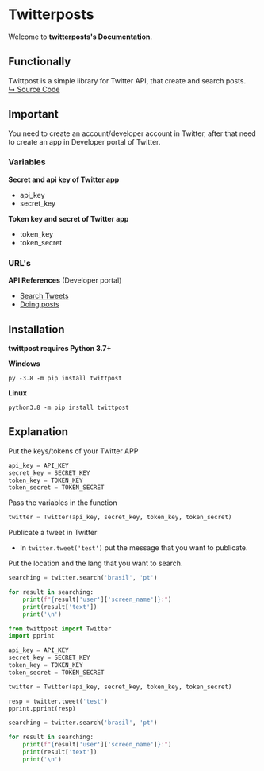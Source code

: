 # Twitterposts 
Welcome to **twitterposts's Documentation**. 

## Functionally
Twittpost is a simple library for Twitter API, that create and search posts.<br>
<a href="https://github.com/vLeeH/twittpost/blob/main/twittpost/TwitterConnection.py">↳ Source Code</a>

## Important
You need to create an account/developer account in Twitter, after that need to create an app in Developer portal of Twitter.

### Variables 
**Secret and api key of Twitter app**
- api_key 
- secret_key 

**Token key and secret of Twitter app**
- token_key 
- token_secret 

### URL's
**API References** (Developer portal)
- <a href="https://developer.twitter.com/en/docs/twitter-api/v1/tweets/search/api-reference/get-search-tweets">Search Tweets</a>
- <a href="https://developer.twitter.com/en/docs/twitter-api/v1/tweets/post-and-engage/api-reference/post-statuses-update">Doing posts</a>


## Installation
**twittpost requires Python 3.7+**

**Windows**
```
py -3.8 -m pip install twittpost
```

**Linux**
```
python3.8 -m pip install twittpost
```

## Explanation
Put the keys/tokens of your Twitter APP
```python
api_key = API_KEY
secret_key = SECRET_KEY
token_key = TOKEN_KEY
token_secret = TOKEN_SECRET
```

Pass the variables in the function
```python
twitter = Twitter(api_key, secret_key, token_key, token_secret)
```

Publicate a tweet in Twitter
- In `twitter.tweet('test')` put the message that you want to publicate.

Put the location and the lang that you want to search.
```python
searching = twitter.search('brasil', 'pt')

for result in searching:
    print(f"{result['user']['screen_name']}:")
    print(result['text'])
    print('\n')
```


```python
from twittpost import Twitter
import pprint

api_key = API_KEY
secret_key = SECRET_KEY
token_key = TOKEN_KEY
token_secret = TOKEN_SECRET

twitter = Twitter(api_key, secret_key, token_key, token_secret)

resp = twitter.tweet('test')
pprint.pprint(resp)

searching = twitter.search('brasil', 'pt')

for result in searching:
    print(f"{result['user']['screen_name']}:")
    print(result['text'])
    print('\n')
```


